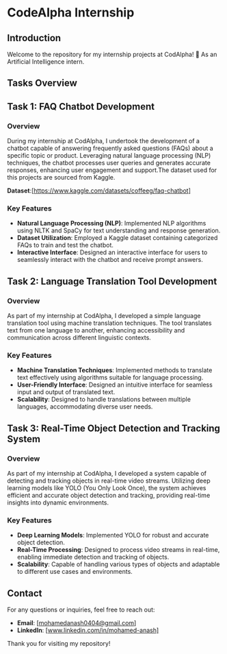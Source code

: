 # CodeAlpha Internship 

## Introduction
Welcome to the repository for my internship projects at CodAlpha! 🚀 As an Artificial Intelligence intern. 
## Tasks Overview

## Task 1: FAQ Chatbot Development

### Overview
During my internship at CodAlpha, I undertook the development of a chatbot capable of answering frequently asked questions (FAQs) about a specific topic or product. Leveraging natural language processing (NLP) techniques, the chatbot processes user queries and generates accurate responses, enhancing user engagement and support.The dataset used for this projects are sourced from Kaggle.

**Dataset**:[https://www.kaggle.com/datasets/coffeeg/faq-chatbot]

### Key Features
- **Natural Language Processing (NLP)**: Implemented NLP algorithms using NLTK and SpaCy for text understanding and response generation.
- **Dataset Utilization**: Employed a Kaggle dataset containing categorized FAQs to train and test the chatbot.
- **Interactive Interface**: Designed an interactive interface for users to seamlessly interact with the chatbot and receive prompt answers.

## Task 2: Language Translation Tool Development

### Overview
As part of my internship at CodAlpha, I developed a simple language translation tool using machine translation techniques. The tool translates text from one language to another, enhancing accessibility and communication across different linguistic contexts.

### Key Features
- **Machine Translation Techniques**: Implemented methods to translate text effectively using algorithms suitable for language processing.
- **User-Friendly Interface**: Designed an intuitive interface for seamless input and output of translated text.
- **Scalability**: Designed to handle translations between multiple languages, accommodating diverse user needs.

## Task 3: Real-Time Object Detection and Tracking System

### Overview
As part of my internship at CodAlpha, I developed a system capable of detecting and tracking objects in real-time video streams. Utilizing deep learning models like YOLO (You Only Look Once), the system achieves efficient and accurate object detection and tracking, providing real-time insights into dynamic environments.

### Key Features
- **Deep Learning Models**: Implemented YOLO for robust and accurate object detection.
- **Real-Time Processing**: Designed to process video streams in real-time, enabling immediate detection and tracking of objects.
- **Scalability**: Capable of handling various types of objects and adaptable to different use cases and environments.

## Contact
For any questions or inquiries, feel free to reach out:

- **Email**: [mohamedanash0404@gmail.com]
- **LinkedIn**: [www.linkedin.com/in/mohamed-anash]

Thank you for visiting my repository!
